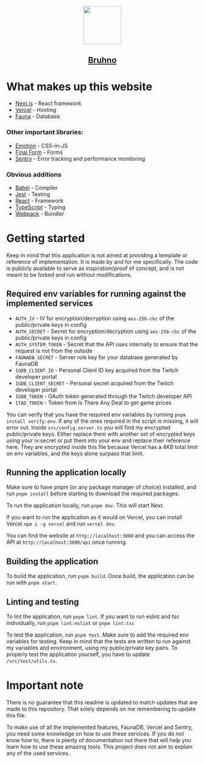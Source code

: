 <p align="center">
  <a href="https://bruhno.com">
    <img src="https://bruhno.com/images/Logo.svg" height="100">
    <h2 align="center">Bruhno</h2>
  </a>
</p>

# What makes up this website
* [Next.js](https://github.com/vercel/next.js) - React framework
* [Vercel](https://github.com/vercel/vercel) - Hosting
* [Fauna](https://github.com/fauna/faunadb-js) - Database
### Other important libraries:
  * [Emotion](https://github.com/emotion-js/emotion) - CSS-in-JS
  * [Final Form](https://github.com/final-form/final-form) - Forms
  * [Sentry](https://github.com/getsentry/sentry-javascript) - Error tracking and performance monitoring
### Obvious additions
  * [Babel](https://github.com/babel/babel) - Compiler
  * [Jest](https://github.com/facebook/jest) - Testing
  * [React](https://github.com/facebook/react) - Framework
  * [TypeScript](https://github.com/microsoft/TypeScript) - Typing
  * [Webpack](https://github.com/webpack/webpack) - Bundler

# Getting started
Keep in mind that this application is not aimed at providing a template or reference of implementation.
It is made by and for me specifically.
The code is publicly available to serve as inspiration/proof of concept, and is not meant to be forked and run without modifications.

## Required env variables for running against the implemented services
* `AUTH_IV` - IV for encryption/decryption using `aes-256-cbc` of the public/private keys in config
* `AUTH_SECRET` - Secret for encryption/decryption using `aes-256-cbc` of the public/private keys in config
* `AUTH_SYSTEM_TOKEN` - Secret that the API uses internally to ensure that the request is not from the outside
* `FAUNADB_SECRET` - Server role key for your database generated by FaunaDB
* `IGDB_CLIENT_ID` - Personal Client ID key acquired from the Twitch developer portal
* `IGDB_CLIENT_SECRET` - Personal secret acquired from the Twitch developer portal
* `IGDB_TOKEN` - OAuth token generated through the Twitch developer API
* `ITAD_TOKEN` - Token from Is There Any Deal to get game prices

You can verify that you have the required env variables by running `pnpm install verify:env`.
If any of the ones required in the script is missing, it will error out.
Inside `src/config.server.ts` you will find my encrypted public/private keys.
Either replace them with another set of encrypted keys using your iv:secret or put them into your env and replace their reference here.
They are encrypted inside this file because Vercel has a 4KB total limit on env variables, and the keys alone surpass that limit.

## Running the application locally
Make sure to have pnpm (or any package manager of choice) installed, and run `pnpm install` before starting to download the required packages.

To run the application locally, run `pnpm dev`.
This will start Next.

If you want to run the application as it would on Vercel, you can install Vercel `npm i -g vercel` and run `vercel dev`.

You can find the website at `http://localhost:3000` and you can access the API at `http://localhost:3000/api` once running.

## Building the application
To build the application, run `pnpm build`.
Once build, the application can be run with `pnpm start`.

## Linting and testing
To lint the application, run `pnpm lint`. If you want to run eslint and tsc individually, run `pnpm lint:eslint` or `pnpm lint:tsc`

To test the application, run `pnpm test`. Make sure to add the required env variables for testing. Keep in mind that the tests are written to run against my variables and environment, using my public/private key pairs. To properly test the application yourself, you have to update `/src/test/utils.ts`.

# Important note
There is no guarantee that this readme is updated to match updates that are made to this repository. That solely depends on me remembering to update this file.

To make use of all the implemented features, FaunaDB, Vercel and Sentry, you need some knowledge on how to use these services.
If you do not know how to, there is plenty of documentation out there that will help you learn how to use these amazing tools.
This project does not aim to explain any of the used services.
